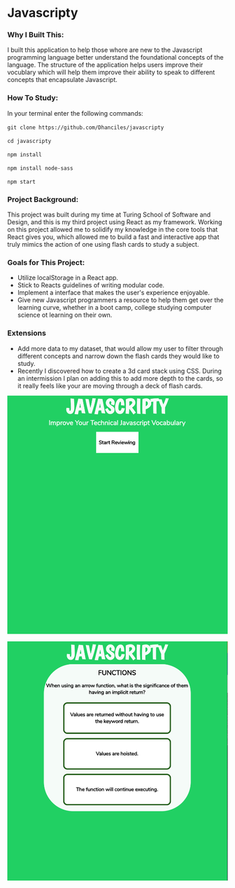# Javascripty

### Why I Built This: 

I built this application to help those whore are new to the Javascript programming language better understand the foundational concepts of the language. The structure of the application helps users improve their vocublary which will help them improve their ability to speak to different concepts that encapsulate Javascript. 

### How To Study: 

In your terminal enter the following commands: 

`git clone https://github.com/Dhanciles/javascripty`

`cd javascripty`

`npm install`

`npm install node-sass`

`npm start`

### Project Background: 

This project was built during my time at Turing School of Software and Design, and this is my third project using React as my framework. Working on this project allowed me to solidify my knowledge in the core tools that React gives you, which allowed me to build a fast and interactive app that truly mimics the action of one using flash cards to study a subject. 

### Goals for This Project: 
- Utilize localStorage in a React app.
- Stick to Reacts guidelines of writing modular code. 
- Implement a interface that makes the user's experience enjoyable.
- Give new Javascript programmers a resource to help them get over the learning curve, whether in a boot camp, college studying computer science ot learning on their own. 

### Extensions 
- Add more data to my dataset, that would allow my user to filter through different concepts and narrow down the flash cards they would like to study. 
- Recently I discovered how to create a 3d card stack using CSS. During an intermission I plan on adding this to add more depth to the cards, so it really feels like your are moving through a deck of flash cards. 

![Landing Page](src/images/landing-page.png)

![Applaction](src/images/app.png)
